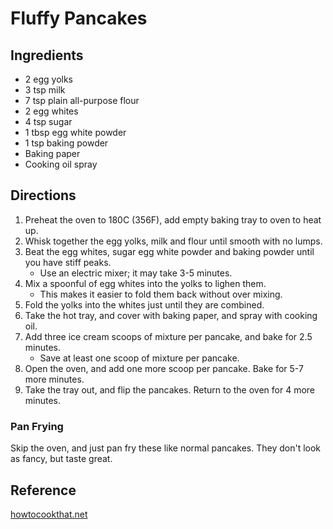 # Fluffy Pancakes

## Ingredients

* 2 egg yolks
* 3 tsp milk
* 7 tsp plain all-purpose flour
* 2 egg whites
* 4 tsp sugar
* 1 tbsp egg white powder
* 1 tsp baking powder
* Baking paper
* Cooking oil spray

## Directions

1. Preheat the oven to 180C (356F), add empty baking tray to oven to heat up.
2. Whisk together the egg yolks, milk and flour until smooth with no lumps.
3. Beat the egg whites, sugar egg white powder and baking powder until you have stiff peaks.
    * Use an electric mixer; it may take 3-5 minutes.
4. Mix a spoonful of egg whites into the yolks to lighen them.
    * This makes it easier to fold them back without over mixing.
5. Fold the yolks into the whites just until they are combined.
6. Take the hot tray, and cover with baking paper, and spray with cooking oil.
7. Add three ice cream scoops of mixture per pancake, and bake for 2.5 minutes.
    * Save at least one scoop of mixture per pancake.
8. Open the oven, and add one more scoop per pancake. Bake for 5-7 more minutes.
9. Take the tray out, and flip the pancakes. Return to the oven for 4 more minutes.

### Pan Frying

Skip the oven, and just pan fry these like normal pancakes. They don't look as fancy, but taste great.

## Reference

[howtocookthat.net](https://www.howtocookthat.net/public_html/fluffy-japanese-pancakes/)
